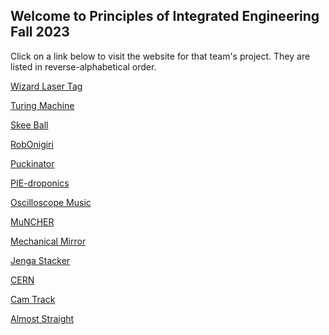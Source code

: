 ## Welcome to Principles of Integrated Engineering Fall 2023
Click on a link below to visit the website for that team's project.
They are listed in reverse-alphabetical order.

[Wizard Laser Tag](https://olincollege.github.io/pie-2023-03/wizard-laser-tag)

[Turing Machine](https://olincollege.github.io/pie-2023-03/turing-machine)

[Skee Ball](https://olincollege.github.io/pie-2023-03/skee-ball)

[RobOnigiri](https://olincollege.github.io/pie-2023-03/robonigiri)

[Puckinator](https://olincollege.github.io/pie-2023-03/puckinator)

[PIE-droponics](https://olincollege.github.io/pie-2023-03/pie-droponics)

[Oscilloscope Music](https://olincollege.github.io/pie-2023-03/oscilloscope-music)

[MuNCHER](https://olincollege.github.io/pie-2023-03/muncher)

[Mechanical Mirror](https://olincollege.github.io/pie-2023-03/mechanical-mirror)

[Jenga Stacker](https://olincollege.github.io/pie-2023-03/jenga-stacker)

[CERN](https://olincollege.github.io/pie-2023-03/cern)

[Cam Track](https://olincollege.github.io/pie-2023-03/camtrack)

[Almost Straight](https://olincollege.github.io/pie-2023-03/almost-straight)
